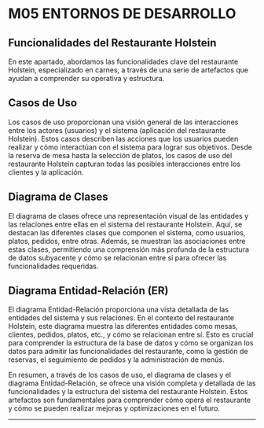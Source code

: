 # M05 ENTORNOS DE DESARROLLO

## Funcionalidades del Restaurante Holstein

En este apartado, abordamos las funcionalidades clave del restaurante Holstein, especializado en carnes, a través de una serie de artefactos que ayudan a comprender su operativa y estructura.

## Casos de Uso

Los casos de uso proporcionan una visión general de las interacciones entre los actores (usuarios) y el sistema (aplicación del restaurante Holstein). Estos casos describen las acciones que los usuarios pueden realizar y cómo interactúan con el sistema para lograr sus objetivos. Desde la reserva de mesa hasta la selección de platos, los casos de uso del restaurante Holstein capturan todas las posibles interacciones entre los clientes y la aplicación.

## Diagrama de Clases

El diagrama de clases ofrece una representación visual de las entidades y las relaciones entre ellas en el sistema del restaurante Holstein. Aquí, se destacan las diferentes clases que componen el sistema, como usuarios, platos, pedidos, entre otras. Además, se muestran las asociaciones entre estas clases, permitiendo una comprensión más profunda de la estructura de datos subyacente y cómo se relacionan entre sí para ofrecer las funcionalidades requeridas.

## Diagrama Entidad-Relación (ER)

El diagrama Entidad-Relación proporciona una vista detallada de las entidades del sistema y sus relaciones. En el contexto del restaurante Holstein, este diagrama muestra las diferentes entidades como mesas, clientes, pedidos, platos, etc., y cómo se relacionan entre sí. Esto es crucial para comprender la estructura de la base de datos y cómo se organizan los datos para admitir las funcionalidades del restaurante, como la gestión de reservas, el seguimiento de pedidos y la administración de menús.

En resumen, a través de los casos de uso, el diagrama de clases y el diagrama Entidad-Relación, se ofrece una visión completa y detallada de las funcionalidades y la estructura del sistema del restaurante Holstein. Estos artefactos son fundamentales para comprender cómo opera el restaurante y cómo se pueden realizar mejoras y optimizaciones en el futuro.

--- 

